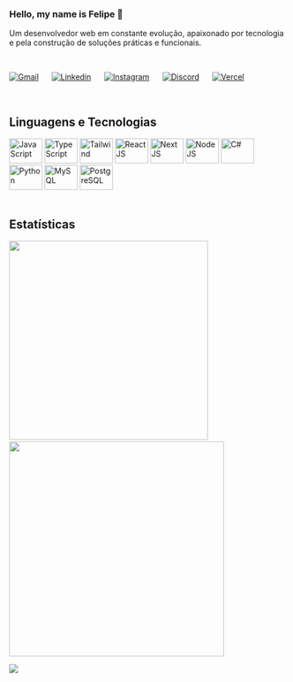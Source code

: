 <div align="left">
<div>
  
### Hello, my name is Felipe 👋 
Um desenvolvedor web em constante evolução, apaixonado por tecnologia e pela construção de soluções práticas e funcionais.
</div>

<div style="display: inline_block"><br>

[![Gmail](https://img.shields.io/badge/Gmail-D14836?style=for-the-badge&logo=gmail&logoColor=white)](mailto:felipeminasgeraisbrasil@gmail.com)
&nbsp;&nbsp;&nbsp;&nbsp;
[![Linkedin](https://img.shields.io/badge/LinkedIn-0077B5?style=for-the-badge&logo=linkedin&logoColor=white)](https://www.linkedin.com/in/stefano-felipe/)
&nbsp;&nbsp;&nbsp;&nbsp;
[![Instagram](https://img.shields.io/badge/Instagram-E4405F?style=for-the-badge&logo=instagram&logoColor=white)](https://www.instagram.com/stefano_felipe_/)
&nbsp;&nbsp;&nbsp;&nbsp;
[![Discord](https://img.shields.io/badge/Discord-7289DA?style=for-the-badge&logo=discord&logoColor=white)]("")
&nbsp;&nbsp;&nbsp;&nbsp;
[![Vercel](https://img.shields.io/badge/Vercel-000000?style=for-the-badge&logo=vercel&logoColor=white)](https://vercel.com/felipe-stefanos-projects)
</div>

<br>

## Linguagens e Tecnologias

<div>
  <img alt="JavaScript" height="45" width="60" src="https://cdn.jsdelivr.net/gh/devicons/devicon@latest/icons/javascript/javascript-plain.svg" />
  <img alt="TypeScript" height="45" width="60" src="https://cdn.jsdelivr.net/gh/devicons/devicon@latest/icons/typescript/typescript-plain.svg" />
  <img alt="Tailwind" height="45" width="60" src="https://cdn.jsdelivr.net/gh/devicons/devicon@latest/icons/tailwindcss/tailwindcss-original.svg" />    
  <img alt="React JS" height="45" width="60" src="https://cdn.jsdelivr.net/gh/devicons/devicon@latest/icons/react/react-original.svg" />
  <img alt="Next JS" height="45" width="60" src="https://cdn.jsdelivr.net/gh/devicons/devicon@latest/icons/nextjs/nextjs-original.svg" />
  <img alt="NodeJS" height="45" width="60" src="https://cdn.jsdelivr.net/gh/devicons/devicon@latest/icons/nodejs/nodejs-plain.svg" />
  <img alt="C#" height="45" width="60" src="https://cdn.jsdelivr.net/gh/devicons/devicon@latest/icons/csharp/csharp-plain.svg" />
  <img alt="Python" height="45" width="60" src="https://cdn.jsdelivr.net/gh/devicons/devicon@latest/icons/python/python-original.svg" />
  <img alt="MySQL" height="45" width="60" src="https://cdn.jsdelivr.net/gh/devicons/devicon@latest/icons/mysql/mysql-original.svg" />
  <img alt="PostgreSQL" height="45" width="60" src="https://cdn.jsdelivr.net/gh/devicons/devicon@latest/icons/postgresql/postgresql-plain.svg" />
</div>

<br>

## Estatísticas

<div>
<p>
<img src="https://github-readme-stats.vercel.app/api?username=felippeh&show_icons=true&theme=tokyonight&hide_rank=true&v=2" width="360" />
&nbsp;&nbsp;&nbsp;&nbsp;
<img src ="https://github-readme-stats.vercel.app/api/top-langs/?username=felippeh&layout=compact&theme=tokyonight" width="389" />
</p>
  
![](https://komarev.com/ghpvc/?username=felippeh)
</div>
</div>
